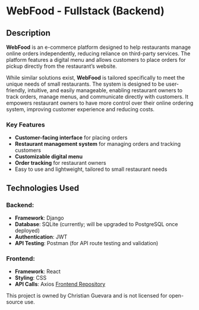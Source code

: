 # WebFood - Fullstack (Backend)

## Description

**WebFood** is an e-commerce platform designed to help restaurants manage online orders independently, reducing reliance on third-party services. The platform features a digital menu and allows customers to place orders for pickup directly from the restaurant’s website.

While similar solutions exist, **WebFood** is tailored specifically to meet the unique needs of small restaurants. The system is designed to be user-friendly, intuitive, and easily manageable, enabling restaurant owners to track orders, manage menus, and communicate directly with customers. It empowers restaurant owners to have more control over their online ordering system, improving customer experience and reducing costs.

### Key Features
- **Customer-facing interface** for placing orders
- **Restaurant management system** for managing orders and tracking customers
- **Customizable digital menu**
- **Order tracking** for restaurant owners
- Easy to use and lightweight, tailored to small restaurant needs

## Technologies Used

### Backend:
- **Framework**: Django
- **Database**: SQLite (currently; will be upgraded to PostgreSQL once deployed)
- **Authentication**: JWT
- **API Testing**: Postman (for API route testing and validation)

### Frontend:
- **Framework**: React
- **Styling**: CSS
- **API Calls**: Axios 
[Frontend Repository](https://github.com/chrisglw/WebFood-frontend)


This project is owned by Christian Guevara and is not licensed for open-source use.

